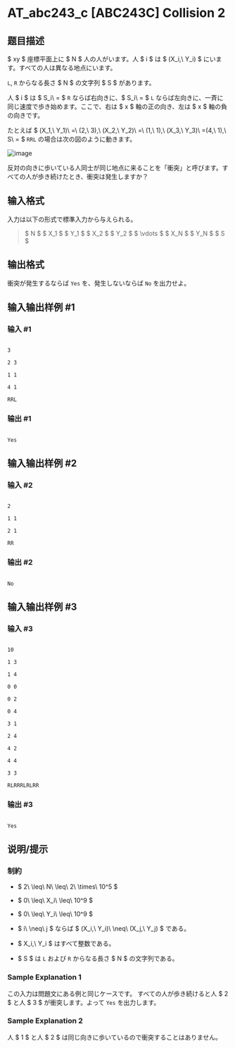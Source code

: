 # AT_abc243_c [ABC243C] Collision 2

## 题目描述

[problemUrl]: https://atcoder.jp/contests/abc243/tasks/abc243_c

$ xy $ 座標平面上に $ N $ 人の人がいます。人 $ i $ は $ (X_i,\ Y_i) $ にいます。すべての人は異なる地点にいます。

`L`, `R` からなる長さ $ N $ の文字列 $ S $ があります。  
 人 $ i $ は $ S_i\ = $ `R` ならば右向きに、$ S_i\ = $ `L` ならば左向きに、一斉に同じ速度で歩き始めます。ここで、右は $ x $ 軸の正の向き、左は $ x $ 軸の負の向きです。

たとえば $ (X_1,\ Y_1)\ =\ (2,\ 3),\ (X_2,\ Y_2)\ =\ (1,\ 1),\ (X_3,\ Y_3)\ =(4,\ 1),\ S\ = $ `RRL` の場合は次の図のように動きます。

![image](https://cdn.luogu.com.cn/upload/vjudge_pic/AT_abc243_c/dcf8faf208a98b36fba58ea0016822db31f879c4.png)

反対の向きに歩いている人同士が同じ地点に来ることを「衝突」と呼びます。すべての人が歩き続けたとき、衝突は発生しますか？

## 输入格式

入力は以下の形式で標準入力から与えられる。

> $ N $ $ X_1 $ $ Y_1 $ $ X_2 $ $ Y_2 $ $ \vdots $ $ X_N $ $ Y_N $ $ S $

## 输出格式

衝突が発生するならば `Yes` を、発生しないならば `No` を出力せよ。

## 输入输出样例 #1

### 输入 #1

```
3
2 3
1 1
4 1
RRL
```

### 输出 #1

```
Yes
```

## 输入输出样例 #2

### 输入 #2

```
2
1 1
2 1
RR
```

### 输出 #2

```
No
```

## 输入输出样例 #3

### 输入 #3

```
10
1 3
1 4
0 0
0 2
0 4
3 1
2 4
4 2
4 4
3 3
RLRRRLRLRR
```

### 输出 #3

```
Yes
```

## 说明/提示

### 制約

- $ 2\ \leq\ N\ \leq\ 2\ \times\ 10^5 $
- $ 0\ \leq\ X_i\ \leq\ 10^9 $
- $ 0\ \leq\ Y_i\ \leq\ 10^9 $
- $ i\ \neq\ j $ ならば $ (X_i,\ Y_i)\ \neq\ (X_j,\ Y_j) $ である。
- $ X_i,\ Y_i $ はすべて整数である。
- $ S $ は `L` および `R` からなる長さ $ N $ の文字列である。

### Sample Explanation 1

この入力は問題文にある例と同じケースです。 すべての人が歩き続けると人 $ 2 $ と人 $ 3 $ が衝突します。よって `Yes` を出力します。

### Sample Explanation 2

人 $ 1 $ と人 $ 2 $ は同じ向きに歩いているので衝突することはありません。